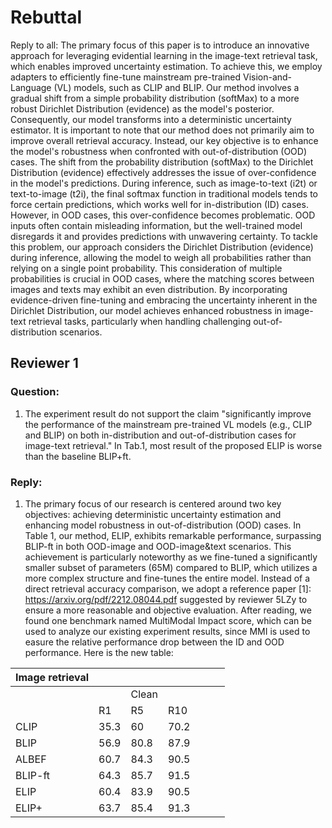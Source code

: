 # Rebuttal
Reply to all:
The primary focus of this paper is to introduce an innovative approach for leveraging evidential learning in the image-text retrieval task, which enables improved uncertainty estimation. To achieve this, we employ adapters to efficiently fine-tune mainstream pre-trained Vision-and-Language (VL) models, such as CLIP and BLIP. Our method involves a gradual shift from a simple probability distribution (softMax) to a more robust Dirichlet Distribution (evidence) as the model's posterior. Consequently, our model transforms into a deterministic uncertainty estimator.
It is important to note that our method does not primarily aim to improve overall retrieval accuracy. Instead, our key objective is to enhance the model's robustness when confronted with out-of-distribution (OOD) cases. The shift from the probability distribution (softMax) to the Dirichlet Distribution (evidence) effectively addresses the issue of over-confidence in the model's predictions. During inference, such as image-to-text (i2t) or text-to-image (t2i), the final softmax function in traditional models tends to force certain predictions, which works well for in-distribution (ID) cases. However, in OOD cases, this over-confidence becomes problematic. OOD inputs often contain misleading information, but the well-trained model disregards it and provides predictions with unwavering certainty.
To tackle this problem, our approach considers the Dirichlet Distribution (evidence) during inference, allowing the model to weigh all probabilities rather than relying on a single point probability. This consideration of multiple probabilities is crucial in OOD cases, where the matching scores between images and texts may exhibit an even distribution. By incorporating evidence-driven fine-tuning and embracing the uncertainty inherent in the Dirichlet Distribution, our model achieves enhanced robustness in image-text retrieval tasks, particularly when handling challenging out-of-distribution scenarios.

## Reviewer 1
### Question:
1. The experiment result do not support the claim "significantly improve the performance of the mainstream pre-trained VL models (e.g., CLIP and BLIP) on both in-distribution and out-of-distribution cases for image-text retrieval." In Tab.1, most result of the proposed ELIP is worse than the baseline BLIP+ft.

### Reply:
1. The primary focus of our research is centered around two key objectives: achieving deterministic uncertainty estimation and enhancing model robustness in out-of-distribution (OOD) cases. In Table 1, our method, ELIP, exhibits remarkable performance, surpassing BLIP-ft in both OOD-image and OOD-image&text scenarios. This achievement is particularly noteworthy as we fine-tuned a significantly smaller subset of parameters (65M) compared to BLIP, which utilizes a more complex structure and fine-tunes the entire model. Instead of a direct retrieval accuracy comparison, we adopt a reference paper [1]: <https://arxiv.org/pdf/2212.08044.pdf> suggested by reviewer 5LZy to ensure a more reasonable and objective evaluation. After reading, we found one benchmark named MultiModal Impact score, which can be used to analyze our existing experiment results, since MMI is used to easure the relative performance drop between the ID and OOD performance.
Here is the new table:

| Image retrieval |             |              |             |   |   |   |
|-----------------|-------------|--------------|-------------|---|---|---|
|                 |             |     Clean    |             |   |   |   |
|                 |      R1     |       R5     |      R10    |   |   |   |
|     CLIP        |     35.3    |       60     |     70.2    |   |   |   |
|     BLIP        |     56.9    |      80.8    |     87.9    |   |   |   |
|     ALBEF       |     60.7    |      84.3    |     90.5    |   |   |   |
|     BLIP-ft     |     64.3    |      85.7    |     91.5    |   |   |   |
|     ELIP        |     60.4    |      83.9    |     90.5    |   |   |   |
|     ELIP+       |     63.7    |      85.4    |     91.3    |   |   |   |

